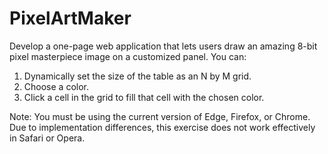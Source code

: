 # PixelArtMaker

Develop a one-page web application that lets users draw an amazing 8-bit pixel masterpiece image on a customized panel.
You can:
1. Dynamically set the size of the table as an N by M grid.
2. Choose a color.
3. Click a cell in the grid to fill that cell with the chosen color.

Note: You must be using the current version of Edge, Firefox, or Chrome. Due to implementation differences, this exercise does not work effectively in Safari or Opera.
